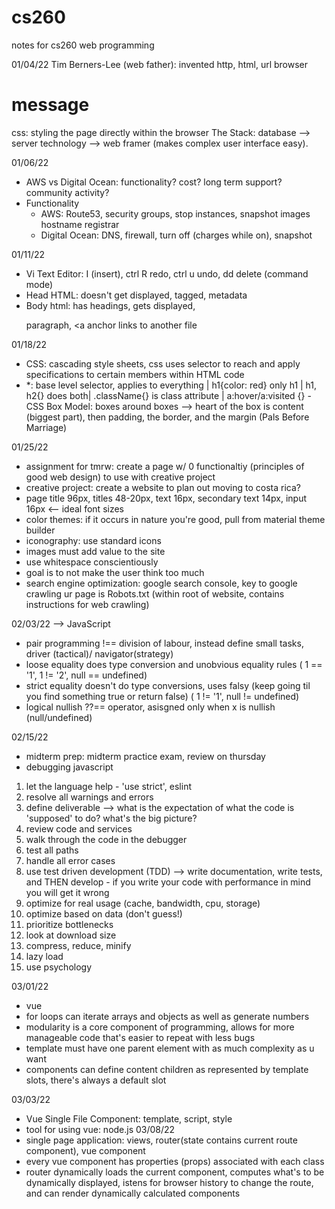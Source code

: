 # cs260
notes for cs260 web programming

01/04/22
Tim Berners-Lee (web father): invented http, html, url browser 
<html>
<head></head>
<body><h1>message</h1>
css: styling the page directly within the browser
The Stack: database —> server technology —> web framer (makes complex user interface easy). 

01/06/22
- AWS vs Digital Ocean: functionality? cost? long term support? community activity? 
- Functionality 
  - AWS: Route53, security groups, stop instances, snapshot images hostname registrar
  - Digital Ocean: DNS, firewall, turn off (charges while on), snapshot

01/11/22
  - Vi Text Editor: I (insert), ctrl R redo, ctrl u undo, dd delete (command mode)
  - Head HTML: doesn't get displayed, tagged, metadata 
  - Body html: has headings, gets displayed, <p> paragraph, <a anchor links to another file 
  
 01/18/22
 - CSS: cascading style sheets, css uses selector to reach and apply specifications to certain members within HTML code 
 - *: base level selector, applies to everything | h1{color: red} only h1 | h1, h2{} does both| .className{} is class attribute | a:hover/a:visited {}              - CSS Box Model: boxes around boxes --> heart of the box is content (biggest part), then padding, the border, and the margin (Pals Before Marriage)
  
  01/25/22
  - assignment for tmrw: create a page w/ 0 functionaltiy (principles of good web design) to use with creative project 
  - creative project: create a website to plan out moving to costa rica? 
  - page title 96px, titles 48-20px, text 16px, secondary text 14px, input 16px <-- ideal font sizes 
  - color themes: if it occurs in nature you're good, pull from material theme builder 
  - iconography: use standard icons   
  - images must add value to the site                                                 
  - use whitespace conscientiously 
  - goal is to not make the user think too much   
  - search engine optimization: google search console, key to google crawling ur page is Robots.txt (within root of website, contains instructions for web crawling)
  
  02/03/22 --> JavaScript 
  - pair programming !== division of labour, instead define small tasks, driver (tactical)/ navigator(strategy)
  - loose equality does type conversion and unobvious equality rules  ( 1 == '1', 1 != '2', null == undefined)
  - strict equality doesn't do type conversions, uses falsy (keep going til you find something true or return false) ( 1 != '1', null != undefined)
  - logical nullish ??== operator, asisgned only when x is nullish (null/undefined)         

                                                                                    
  02/15/22 
  - midterm prep: midterm practice exam, review on thursday 
  - debugging javascript 
  1. let the language help - 'use strict', eslint                                                                                  
  2. resolve all warnings and errors                                                                                  
  3. define deliverable --> what is the expectation of what the code is 'supposed' to do? what's the big picture?
  4. review code and services 
  5. walk through the code in the debugger                                                                                   
  6. test all paths                                                                                   
  7. handle all error cases 
  8. use test driven development (TDD)  --> write documentation, write tests, and THEN develop                                                                         - if you write your code with performance in mind you will get it wrong
  1. optimize for real usage (cache, bandwidth, cpu, storage)
  2. optimize based on data (don't guess!)
  3. prioritize bottlenecks 
  4. look at download size
  5. compress, reduce, minify 
  6. lazy load
  7. use psychology 
  
  03/01/22
  - vue
  - for loops can iterate arrays and objects as well as generate numbers 
  - modularity is a core component of programming, allows for more manageable code that's easier to repeat with less bugs 
  - template must have one parent element with as much complexity as u want 
  - components can define content children as represented by template slots, there's always a default slot 
  
  03/03/22
  - Vue Single File Component: template, script, style 
  - tool for using vue: node.js
03/08/22
  - single page application: views, router(state contains current route component), vue component 
  - every vue component has properties (props) associated with each class 
  -  router dynamically loads the current component, computes what's to be dynamically displayed, istens for browser history to change the route, and can render dynamically calculated components 
  
